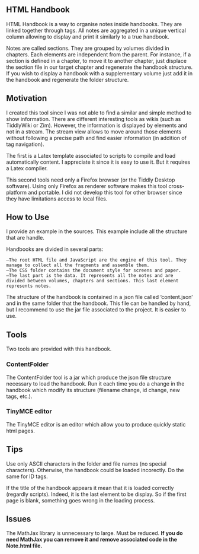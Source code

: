 ## HTML Handbook

HTML Handbook is a way to organise notes inside handbooks. They are linked together through tags. All notes are aggregated in a unique vertical column allowing to display and print it similarly to a true handbook.

Notes are called sections. They are grouped by volumes divided in chapters. Each elements are independent from the parent. For instance, if a section is defined in a chapter, to move it to another chapter, just displace the section file in our target chapter and regenerate the handbook structure. If you wish to display a handbook with a supplementary volume just add it in the handbook and regenerate the folder structure.

## Motivation

I created this tool since I was not able to find a similar and simple method to show information. There are different interesting tools as wikis (such as TiddlyWiki or Zim). However, the information is displayed by elements and not in a stream. The stream view allows to move around those elements without following a precise path and find easier information (in addition of tag navigation).

The first is a Latex template associated to scripts to compile and load automatically content. I appreciate it since it is easy to use it. But it requires a Latex compiler.

This second tools need only a Firefox browser (or the Tiddly Desktop software). Using only Firefox as renderer software makes this tool cross-platform and portable. I did not develop this tool for other browser since they have limitations access to local files.

## How to Use
I provide an example in the sources. This example include all the structure that are handle.

Handbooks are divided in several parts:

    —The root HTML file and JavaScript are the engine of this tool. They manage to collect all the fragments and assemble them.
    —The CSS folder contains the document style for screens and paper.
    —The last part is the data. It represents all the notes and are divided between volumes, chapters and sections. This last element represents notes.

The structure of the handbook is contained in a json file called ‘content.json’ and in the same folder that the handbook. This file can be handled by hand, but I recommend to use the jar file associated to the project. It is easier to use.

## Tools
Two tools are provided with this handbook.
### ContentFolder 
The ContentFolder tool is a jar which produce the json file structure necessary to load the handbook. Run it each time you do a change in the handbook which modify its structure (filename change, id change, new tags, etc.).
### TinyMCE editor
The TinyMCE editor is an editor which allow you to produce quickly static html pages.

## Tips
Use only ASCII characters in the folder and file names (no special characters). Otherwise, the handbook could be loaded incorectly. Do the same for ID tags.

If the title of the handbook appears it mean that it is loaded correctly (regardly scripts). Indeed, it is the last element to be display. So if the first page is blank, something goes wrong in the loading process.

## Issues

The MathJax library is unnecessary to large. Must be reduced. **If you do need MathJax you can remove it and remove associated code in the Note.html file.**
